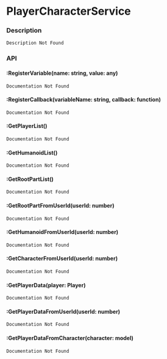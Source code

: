 # PlayerCharacterService
	
### Description

    Description Not Found

### API

#### :RegisterVariable(name: string, value: any)
    Documentation Not Found

#### :RegisterCallback(variableName: string, callback: function)
    Documentation Not Found

#### :GetPlayerList()
    Documentation Not Found

#### :GetHumanoidList()
    Documentation Not Found

#### :GetRootPartList()
    Documentation Not Found

#### :GetRootPartFromUserId(userId: number)
    Documentation Not Found

#### :GetHumanoidFromUserId(userId: number)
    Documentation Not Found

#### :GetCharacterFromUserId(userId: number)
    Documentation Not Found

#### :GetPlayerData(player: Player)
    Documentation Not Found

#### :GetPlayerDataFromUserId(userId: number)
    Documentation Not Found

#### :GetPlayerDataFromCharacter(character: model)
    Documentation Not Found